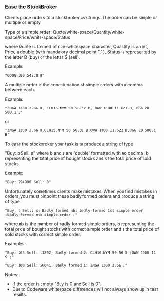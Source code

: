 ### Ease the StockBroker

Clients place orders to a stockbroker as strings. The order can be simple or multiple or empty.

Type of a simple order: Quote/white-space/Quantity/white-space/Price/white-space/Status

where Quote is formed of non-whitespace character, Quantity is an int, Price a double (with mandatory decimal point "." ), Status is represented by the letter B (buy) or the letter S (sell).

Example:
```
"GOOG 300 542.0 B"
```
A multiple order is the concatenation of simple orders with a comma between each.

Example:
```
"ZNGA 1300 2.66 B, CLH15.NYM 50 56.32 B, OWW 1000 11.623 B, OGG 20 580.1 B"
```
or
```
"ZNGA 1300 2.66 B,CLH15.NYM 50 56.32 B,OWW 1000 11.623 B,OGG 20 580.1 B"
```
To ease the stockbroker your task is to produce a string of type

"Buy: b Sell: s" where b and s are 'double' formatted with no decimal, b representing the total price of bought stocks and s the total price of sold stocks.

Example:
````
"Buy: 294990 Sell: 0"
````
Unfortunately sometimes clients make mistakes. When you find mistakes in orders, you must pinpoint these badly formed orders and produce a string of type:

````
"Buy: b Sell: s; Badly formed nb: badly-formed 1st simple order ;badly-formed nth simple order ;"
````
where nb is the number of badly formed simple orders, b representing the total price of bought stocks with correct simple order and s the total price of sold stocks with correct simple order.

Examples:

````
"Buy: 263 Sell: 11802; Badly formed 2: CLH16.NYM 50 56 S ;OWW 1000 11 S ;"

"Buy: 100 Sell: 56041; Badly formed 1: ZNGA 1300 2.66 ;"
````
Notes:

* If the order is empty "Buy is 0 and Sell is 0".
* Due to Codewars whitespace differences will not always show up in test results.
